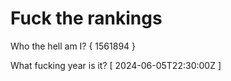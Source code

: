 # Fuck the rankings

Who the hell am I?
{ 1561894 }

What fucking year is it?
[ 2024-06-05T22:30:00Z ]
